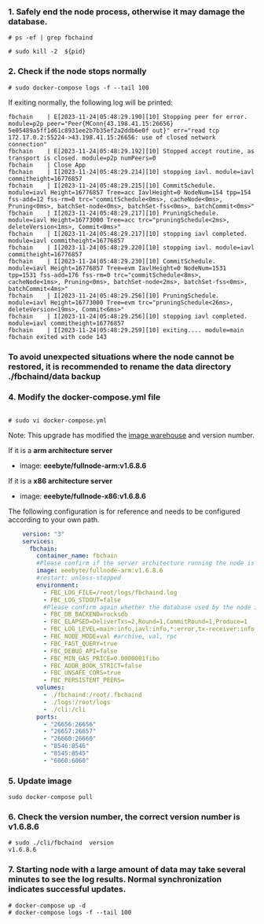 ### 1. Safely end the node process, otherwise it may damage the database.

```shell
# ps -ef | grep fbchaind

# sudo kill -2  ${pid}
```
### 2. Check if the node stops normally

```shell
# sudo docker-compose logs -f --tail 100
```

If exiting normally, the following log will be printed:

    fbchain    | E[2023-11-24|05:48:29.190][10] Stopping peer for error. module=p2p peer="Peer{MConn{43.198.41.15:26656} 5e05489a5ff1d61c8931ee2b7b35ef2a2ddb6e0f out}" err="read tcp 172.17.0.2:55224->43.198.41.15:26656: use of closed network connection"
    fbchain    | E[2023-11-24|05:48:29.192][10] Stopped accept routine, as transport is closed. module=p2p numPeers=0
    fbchain    | Close App
    fbchain    | I[2023-11-24|05:48:29.214][10] stopping iavl. module=iavl commitheight=16776857
    fbchain    | I[2023-11-24|05:48:29.215][10] CommitSchedule. module=iavl Height=16776857 Tree=acc IavlHeight=0 NodeNum=154 tpp=154 fss-add=12 fss-rm=0 trc="commitSchedule<0ms>, cacheNode<0ms>, Pruning<0ms>, batchSet-node<0ms>, batchSet-fss<0ms>, batchCommit<0ms>"
    fbchain    | I[2023-11-24|05:48:29.217][10] PruningSchedule. module=iavl Height=16773000 Tree=acc trc="pruningSchedule<2ms>, deleteVersion<1ms>, Commit<0ms>"
    fbchain    | I[2023-11-24|05:48:29.217][10] stopping iavl completed. module=iavl commitheight=16776857
    fbchain    | I[2023-11-24|05:48:29.220][10] stopping iavl. module=iavl commitheight=16776857
    fbchain    | I[2023-11-24|05:48:29.230][10] CommitSchedule. module=iavl Height=16776857 Tree=evm IavlHeight=0 NodeNum=1531 tpp=1531 fss-add=176 fss-rm=0 trc="commitSchedule<8ms>, cacheNode<1ms>, Pruning<0ms>, batchSet-node<2ms>, batchSet-fss<0ms>, batchCommit<4ms>"
    fbchain    | I[2023-11-24|05:48:29.256][10] PruningSchedule. module=iavl Height=16773000 Tree=evm trc="pruningSchedule<26ms>, deleteVersion<19ms>, Commit<6ms>"
    fbchain    | I[2023-11-24|05:48:29.256][10] stopping iavl completed. module=iavl commitheight=16776857
    fbchain    | I[2023-11-24|05:48:29.259][10] exiting.... module=main 
    fbchain exited with code 143

### To avoid unexpected situations where the node cannot be restored, it is recommended to rename the data directory ./fbchaind/data backup



### 4.  Modify the docker-compose.yml file

```shell

# sudo vi docker-compose.yml 

```
Note: This upgrade has modified the [image warehouse](https://hub.docker.com/search?q=eeebyte%2Ffullnode) and version number.

If it is a **arm architecture server**
- image: **eeebyte/fullnode-arm:v1.6.8.6**

If it is a **x86 architecture server**
- image: **eeebyte/fullnode-x86:v1.6.8.6**

The following configuration is for reference and needs to be configured according to your own path.
```yml
    version: "3"
    services:
      fbchain:
        container_name: fbchain
        #Please confirm if the server architecture running the node is ARM or x86
        image: eeebyte/fullnode-arm:v1.6.8.6
        #restart: unless-stopped
        environment:
          - FBC_LOG_FILE=/root/logs/fbchaind.log
          - FBC_LOG_STDOUT=false
          #Please confirm again whether the database used by the node is Rocksdb or Goleveldb, and modify this field according to your own database type
          - FBC_DB_BACKEND=rocksdb
          - FBC_ELAPSED=DeliverTxs=2,Round=1,CommitRound=1,Produce=1
          - FBC_LOG_LEVEL=main:info,iavl:info,*:error,tx-receiver:info
          - FBC_NODE_MODE=val #archive, val, rpc
          - FBC_FAST_QUERY=true
          - FBC_DEBUG_API=false
          - FBC_MIN_GAS_PRICE=0.0000001fibo
          - FBC_ADDR_BOOK_STRICT=false
          - FBC_UNSAFE_CORS=true
          - FBC_PERSISTENT_PEERS=
        volumes:
          - ./fbchaind:/root/.fbchaind
          - ./logs:/root/logs
          - ./cli:/cli
        ports:
          - "26656:26656"
          - "26657:26657"
          - "26660:26660"
          - "8546:8546"
          - "8545:8545"
          - "6060:6060"
```
### 5. Update image
```shell
sudo docker-compose pull 
```
### 6. Check the version number, the correct version number is v1.6.8.6
```
# sudo ./cli/fbchaind  version
v1.6.8.6
```
### 7. Starting node with a large amount of data may take several minutes to see the log results. Normal synchronization indicates successful updates.

```shell
# docker-compose up -d
# docker-compose logs -f --tail 100
```